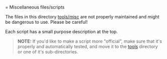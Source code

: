 = Miscellaneous files/scripts

The files in this directory [tools/misc](.) are not properly maintained and
might be dangerous to use. Please be careful!

Each script has a small purpose description at the top.

> **NOTE:** If you'd like to make a script more "official",
> make sure that it's properly and automatically tested, and
> move it to the [tools](..) directory or one of it's sub-directories.
